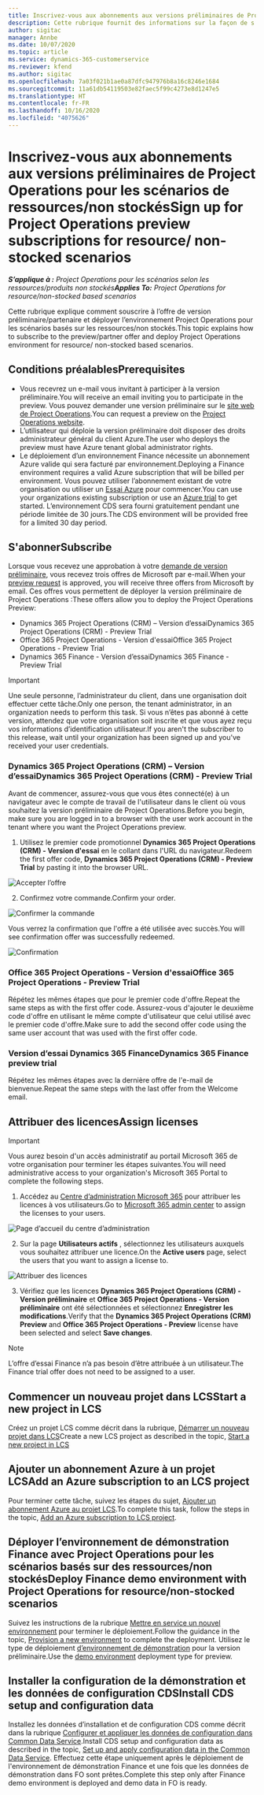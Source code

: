 ```yaml
---
title: Inscrivez-vous aux abonnements aux versions préliminaires de Project Operations pour les scénarios de ressources/non stockés
description: Cette rubrique fournit des informations sur la façon de s’abonner et de déployer des scénarios basés sur les ressource/non-stockés Project Operations.
author: sigitac
manager: Annbe
ms.date: 10/07/2020
ms.topic: article
ms.service: dynamics-365-customerservice
ms.reviewer: kfend
ms.author: sigitac
ms.openlocfilehash: 7a03f021b1ae0a87dfc947976b8a16c8246e1684
ms.sourcegitcommit: 11a61db54119503e82faec5f99c4273e8d1247e5
ms.translationtype: HT
ms.contentlocale: fr-FR
ms.lasthandoff: 10/16/2020
ms.locfileid: "4075626"
---
```

# <a name="sign-up-for-project-operations-preview-subscriptions-for-resource-non-stocked-scenarios"></a><span data-ttu-id="9e8f9-103">Inscrivez-vous aux abonnements aux versions préliminaires de Project Operations pour les scénarios de ressources/non stockés</span><span class="sxs-lookup"><span data-stu-id="9e8f9-103">Sign up for Project Operations preview subscriptions for resource/ non-stocked scenarios</span></span>

<span data-ttu-id="9e8f9-104">_**S’applique à :** Project Operations pour les scénarios selon les ressources/produits non stockés_</span><span class="sxs-lookup"><span data-stu-id="9e8f9-104">_**Applies To:** Project Operations for resource/non-stocked based scenarios_</span></span>

<span data-ttu-id="9e8f9-105">Cette rubrique explique comment souscrire à l’offre de version préliminaire/partenaire et déployer l’environnement Project Operations pour les scénarios basés sur les ressources/non stockés.</span><span class="sxs-lookup"><span data-stu-id="9e8f9-105">This topic explains how to subscribe to the preview/partner offer and deploy Project Operations environment for resource/ non-stocked based scenarios.</span></span>

## <a name="prerequisites"></a><span data-ttu-id="9e8f9-106">Conditions préalables</span><span class="sxs-lookup"><span data-stu-id="9e8f9-106">Prerequisites</span></span>

- <span data-ttu-id="9e8f9-107">Vous recevrez un e-mail vous invitant à participer à la version préliminaire.</span><span class="sxs-lookup"><span data-stu-id="9e8f9-107">You will receive an email inviting you to participate in the preview.</span></span> <span data-ttu-id="9e8f9-108">Vous pouvez demander une version préliminaire sur le [site web de Project Operations](https://dynamics.microsoft.com/en-us/project-operations/overview/).</span><span class="sxs-lookup"><span data-stu-id="9e8f9-108">You can request a preview on the [Project Operations website](https://dynamics.microsoft.com/en-us/project-operations/overview/).</span></span>
- <span data-ttu-id="9e8f9-109">L’utilisateur qui déploie la version préliminaire doit disposer des droits administrateur général du client Azure.</span><span class="sxs-lookup"><span data-stu-id="9e8f9-109">The user who deploys the preview must have Azure tenant global administrator rights.</span></span>
- <span data-ttu-id="9e8f9-110">Le déploiement d’un environnement Finance nécessite un abonnement Azure valide qui sera facturé par environnement.</span><span class="sxs-lookup"><span data-stu-id="9e8f9-110">Deploying a Finance environment requires a valid Azure subscription that will be billed per environment.</span></span> <span data-ttu-id="9e8f9-111">Vous pouvez utiliser l’abonnement existant de votre organisation ou utiliser un [Essai Azure](https://azure.microsoft.com/en-us/free/) pour commencer.</span><span class="sxs-lookup"><span data-stu-id="9e8f9-111">You can use your organizations existing subscription or use an [Azure trial](https://azure.microsoft.com/en-us/free/) to get started.</span></span> <span data-ttu-id="9e8f9-112">L’environnement CDS sera fourni gratuitement pendant une période limitée de 30 jours.</span><span class="sxs-lookup"><span data-stu-id="9e8f9-112">The CDS environment will be provided free for a limited 30 day period.</span></span>

## <a name="subscribe"></a><span data-ttu-id="9e8f9-113">S'abonner</span><span class="sxs-lookup"><span data-stu-id="9e8f9-113">Subscribe</span></span>

<span data-ttu-id="9e8f9-114">Lorsque vous recevez une approbation à votre [demande de version préliminaire](https://forms.office.com/FormsPro/Pages/ResponsePage.aspx?id=v4j5cvGGr0GRqy180BHbR56j8lZs0FdAvwT75_WNFyxUMkRDV1NYQU5TNjE2VjhKOVBUNVg2R0s1NC4u), vous recevez trois offres de Microsoft par e-mail.</span><span class="sxs-lookup"><span data-stu-id="9e8f9-114">When your [preview request](https://forms.office.com/FormsPro/Pages/ResponsePage.aspx?id=v4j5cvGGr0GRqy180BHbR56j8lZs0FdAvwT75_WNFyxUMkRDV1NYQU5TNjE2VjhKOVBUNVg2R0s1NC4u) is approved, you will receive three offers from Microsoft by email.</span></span> <span data-ttu-id="9e8f9-115">Ces offres vous permettent de déployer la version préliminaire de Project Operations :</span><span class="sxs-lookup"><span data-stu-id="9e8f9-115">These offers allow you to deploy the Project Operations Preview:</span></span>

- <span data-ttu-id="9e8f9-116">Dynamics 365 Project Operations (CRM) – Version d’essai</span><span class="sxs-lookup"><span data-stu-id="9e8f9-116">Dynamics 365 Project Operations (CRM) - Preview Trial</span></span>
- <span data-ttu-id="9e8f9-117">Office 365 Project Operations - Version d'essai</span><span class="sxs-lookup"><span data-stu-id="9e8f9-117">Office 365 Project Operations - Preview Trial</span></span>
- <span data-ttu-id="9e8f9-118">Dynamics 365 Finance - Version d’essai</span><span class="sxs-lookup"><span data-stu-id="9e8f9-118">Dynamics 365 Finance - Preview Trial</span></span>

> [!IMPORTANT]
> <span data-ttu-id="9e8f9-119">Une seule personne, l’administrateur du client, dans une organisation doit effectuer cette tâche.</span><span class="sxs-lookup"><span data-stu-id="9e8f9-119">Only one person, the tenant administrator, in an organization needs to perform this task.</span></span> <span data-ttu-id="9e8f9-120">Si vous n’êtes pas abonné à cette version, attendez que votre organisation soit inscrite et que vous ayez reçu vos informations d’identification utilisateur.</span><span class="sxs-lookup"><span data-stu-id="9e8f9-120">If you aren't the subscriber to this release, wait until your organization has been signed up and you've received your user credentials.</span></span>

### <a name="dynamics-365-project-operations-crm---preview-trial"></a><span data-ttu-id="9e8f9-121">Dynamics 365 Project Operations (CRM) – Version d’essai</span><span class="sxs-lookup"><span data-stu-id="9e8f9-121">Dynamics 365 Project Operations (CRM) - Preview Trial</span></span> 

<span data-ttu-id="9e8f9-122">Avant de commencer, assurez-vous que vous êtes connecté(e) à un navigateur avec le compte de travail de l'utilisateur dans le client où vous souhaitez la version préliminaire de Project Operations.</span><span class="sxs-lookup"><span data-stu-id="9e8f9-122">Before you begin, make sure you are logged in to a browser with the user work account in the tenant where you want the Project Operations preview.</span></span>

1. <span data-ttu-id="9e8f9-123">Utilisez le premier code promotionnel **Dynamics 365 Project Operations (CRM) - Version d'essai** en le collant dans l'URL du navigateur.</span><span class="sxs-lookup"><span data-stu-id="9e8f9-123">Redeem the first offer code, **Dynamics 365 Project Operations (CRM) - Preview Trial** by pasting it into the browser URL.</span></span>

![Accepter l’offre](./media/16RedeemFirstOfferNew.png)

2. <span data-ttu-id="9e8f9-125">Confirmez votre commande.</span><span class="sxs-lookup"><span data-stu-id="9e8f9-125">Confirm your order.</span></span>

![Confirmer la commande](./media/17ConfirmOrderNew.png)

<span data-ttu-id="9e8f9-127">Vous verrez la confirmation que l'offre a été utilisée avec succès.</span><span class="sxs-lookup"><span data-stu-id="9e8f9-127">You will see confirmation offer was successfully redeemed.</span></span>

![Confirmation](./media/18OrderConfirmationNew.png)

### <a name="office-365-project-operations---preview-trial"></a><span data-ttu-id="9e8f9-129">Office 365 Project Operations - Version d'essai</span><span class="sxs-lookup"><span data-stu-id="9e8f9-129">Office 365 Project Operations - Preview Trial</span></span>

<span data-ttu-id="9e8f9-130">Répétez les mêmes étapes que pour le premier code d'offre.</span><span class="sxs-lookup"><span data-stu-id="9e8f9-130">Repeat the same steps as with the first offer code.</span></span> <span data-ttu-id="9e8f9-131">Assurez-vous d'ajouter le deuxième code d'offre en utilisant le même compte d'utilisateur que celui utilisé avec le premier code d'offre.</span><span class="sxs-lookup"><span data-stu-id="9e8f9-131">Make sure to add the second offer code using the same user account that was used with the first offer code.</span></span>

### <a name="dynamics-365-finance-preview-trial"></a><span data-ttu-id="9e8f9-132">Version d’essai Dynamics 365 Finance</span><span class="sxs-lookup"><span data-stu-id="9e8f9-132">Dynamics 365 Finance preview trial</span></span>

<span data-ttu-id="9e8f9-133">Répétez les mêmes étapes avec la dernière offre de l'e-mail de bienvenue.</span><span class="sxs-lookup"><span data-stu-id="9e8f9-133">Repeat the same steps with the last offer from the Welcome email.</span></span>

## <a name="assign-licenses"></a><span data-ttu-id="9e8f9-134">Attribuer des licences</span><span class="sxs-lookup"><span data-stu-id="9e8f9-134">Assign licenses</span></span>

> [!IMPORTANT]
> <span data-ttu-id="9e8f9-135">Vous aurez besoin d'un accès administratif au portail Microsoft 365 de votre organisation pour terminer les étapes suivantes.</span><span class="sxs-lookup"><span data-stu-id="9e8f9-135">You will need administrative access to your organization's Microsoft 365 Portal to complete the following steps.</span></span>

1. <span data-ttu-id="9e8f9-136">Accédez au [Centre d’administration Microsoft 365](https://portal.office.com/) pour attribuer les licences à vos utilisateurs.</span><span class="sxs-lookup"><span data-stu-id="9e8f9-136">Go to [Microsoft 365 admin center](https://portal.office.com/) to assign the licenses to your users.</span></span>

![Page d’accueil du centre d’administration](./media/14AdminPortal.png)

2. <span data-ttu-id="9e8f9-138">Sur la page **Utilisateurs actifs** , sélectionnez les utilisateurs auxquels vous souhaitez attribuer une licence.</span><span class="sxs-lookup"><span data-stu-id="9e8f9-138">On the **Active users** page, select the users that you want to assign a license to.</span></span>

![Attribuer des licences](./media/15AssignLicenses.png)

3. <span data-ttu-id="9e8f9-140">Vérifiez que les licences **Dynamics 365 Project Operations (CRM) - Version préliminaire** et **Office 365 Project Operations - Version préliminaire** ont été sélectionnées et sélectionnez **Enregistrer les modifications**.</span><span class="sxs-lookup"><span data-stu-id="9e8f9-140">Verify that the **Dynamics 365 Project Operations (CRM) Preview** and **Office 365 Project Operations - Preview** license have been selected and select **Save changes**.</span></span>

> [!NOTE]
> <span data-ttu-id="9e8f9-141">L’offre d’essai Finance n’a pas besoin d’être attribuée à un utilisateur.</span><span class="sxs-lookup"><span data-stu-id="9e8f9-141">The Finance trial offer does not need to be assigned to a user.</span></span>

## <a name="start-a-new-project-in-lcs"></a><span data-ttu-id="9e8f9-142">Commencer un nouveau projet dans LCS</span><span class="sxs-lookup"><span data-stu-id="9e8f9-142">Start a new project in LCS</span></span>

<span data-ttu-id="9e8f9-143">Créez un projet LCS comme décrit dans la rubrique, [Démarrer un nouveau projet dans LCS](create-lcs-project.md)</span><span class="sxs-lookup"><span data-stu-id="9e8f9-143">Create a new LCS project as described in the topic, [Start a new project in LCS](create-lcs-project.md)</span></span>

## <a name="add-an-azure-subscription-to-an-lcs-project"></a><span data-ttu-id="9e8f9-144">Ajouter un abonnement Azure à un projet LCS</span><span class="sxs-lookup"><span data-stu-id="9e8f9-144">Add an Azure subscription to an LCS project</span></span>

<span data-ttu-id="9e8f9-145">Pour terminer cette tâche, suivez les étapes du sujet, [Ajouter un abonnement Azure au projet LCS](resource-add-azure-subscription-lcs-project.md).</span><span class="sxs-lookup"><span data-stu-id="9e8f9-145">To complete this task, follow the steps in the topic, [Add an Azure subscription to LCS project](resource-add-azure-subscription-lcs-project.md).</span></span>

## <a name="deploy-finance-demo-environment-with-project-operations-for-resourcenon-stocked-scenarios"></a><span data-ttu-id="9e8f9-146">Déployer l’environnement de démonstration Finance avec Project Operations pour les scénarios basés sur des ressources/non stockés</span><span class="sxs-lookup"><span data-stu-id="9e8f9-146">Deploy Finance demo environment with Project Operations for resource/non-stocked scenarios</span></span>

<span data-ttu-id="9e8f9-147">Suivez les instructions de la rubrique [Mettre en service un nouvel environnement](resource-provision-new-environment.md) pour terminer le déploiement.</span><span class="sxs-lookup"><span data-stu-id="9e8f9-147">Follow the guidance in the topic, [Provision a new environment](resource-provision-new-environment.md) to complete the deployment.</span></span> <span data-ttu-id="9e8f9-148">Utilisez le type de déploiement [d’environnement de démonstration](https://docs.microsoft.com/dynamics365/fin-ops-core/dev-itpro/deployment/deploy-demo-environment) pour la version préliminaire.</span><span class="sxs-lookup"><span data-stu-id="9e8f9-148">Use the [demo environment](https://docs.microsoft.com/dynamics365/fin-ops-core/dev-itpro/deployment/deploy-demo-environment) deployment type for preview.</span></span> 

## <a name="install-cds-setup-and-configuration-data"></a><span data-ttu-id="9e8f9-149">Installer la configuration de la démonstration et les données de configuration CDS</span><span class="sxs-lookup"><span data-stu-id="9e8f9-149">Install CDS setup and configuration data</span></span>

<span data-ttu-id="9e8f9-150">Installez les données d’installation et de configuration CDS comme décrit dans la rubrique [Configurer et appliquer les données de configuration dans Common Data Service](resource-apply-pro-setup-config-data.md).</span><span class="sxs-lookup"><span data-stu-id="9e8f9-150">Install CDS setup and configuration data as described in the topic, [Set up and apply configuration data in the Common Data Service](resource-apply-pro-setup-config-data.md).</span></span>
<span data-ttu-id="9e8f9-151">Effectuez cette étape uniquement après le déploiement de l'environnement de démonstration Finance et une fois que les données de démonstration dans FO sont prêtes.</span><span class="sxs-lookup"><span data-stu-id="9e8f9-151">Complete this step only after Finance demo environment is deployed and demo data in FO is ready.</span></span>
